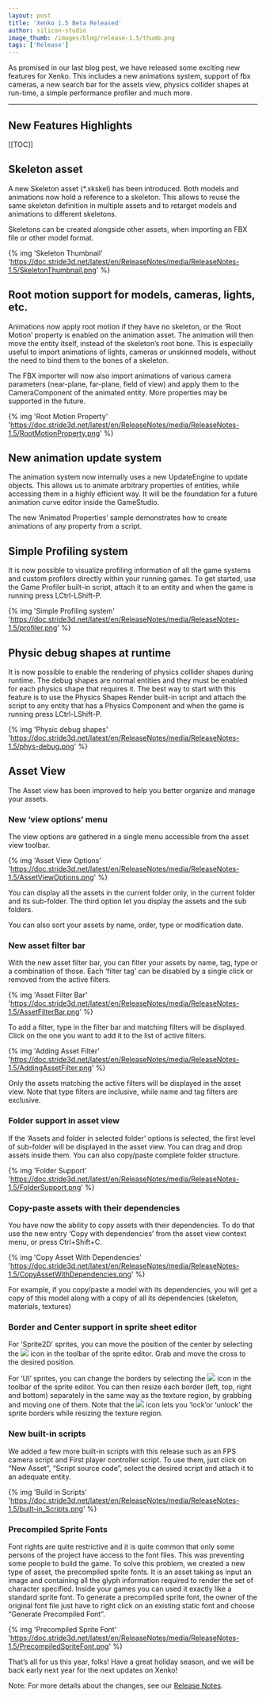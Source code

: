 ```yaml
---
layout: post
title: 'Xenko 1.5 Beta Released'
author: silicon-studio
image_thumb: /images/blog/release-1.5/thumb.png
tags: ['Release']
---
```


As promised in our last blog post, we have released some exciting new features for Xenko. This includes a new animations system, support of fbx cameras, a new search bar for the assets view, physics collider shapes at run-time, a simple performance profiler and much more.

 ---
 
## New Features Highlights

[[TOC]]

## Skeleton asset

A new Skeleton asset (*.xkskel) has been introduced. Both models and animations now hold a reference to a skeleton. This allows to reuse the same skeleton definition in multiple assets and to retarget models and animations to different skeletons.

Skeletons can be created alongside other assets, when importing an FBX file or other model format.

{% img 'Skeleton Thumbnail' 'https://doc.stride3d.net/latest/en/ReleaseNotes/media/ReleaseNotes-1.5/SkeletonThumbnail.png' %}

## Root motion support for models, cameras, lights, etc.

Animations now apply root motion if they have no skeleton, or the ‘Root Motion’ property is enabled on the animation asset. The animation will then move the entity itself, instead of the skeleton’s root bone.
This is especially useful to import animations of lights, cameras or unskinned models, without the need to bind them to the bones of a skeleton.

The FBX importer will now also import animations of various camera parameters (near-plane, far-plane, field of view) and apply them to the CameraComponent of the animated entity. More properties may be supported in the future.

{% img 'Root Motion Property' 'https://doc.stride3d.net/latest/en/ReleaseNotes/media/ReleaseNotes-1.5/RootMotionProperty.png' %}

## New animation update system

The animation system now internally uses a new UpdateEngine to update objects. This allows us to animate arbitrary properties of entities, while accessing them in a highly efficient way.
It will be the foundation for a future animation curve editor inside the GameStudio.

The new ‘Animated Properties’ sample demonstrates how to create animations of any property from a script.


## Simple Profiling system
It is now possible to visualize profiling information of all the game systems and custom profilers directly within your running games.
To get started, use the Game Profiler built-in script, attach it to an entity and when the game is running press LCtrl-LShift-P.

{% img 'Simple Profiling system' 'https://doc.stride3d.net/latest/en/ReleaseNotes/media/ReleaseNotes-1.5/profiler.png' %}

## Physic debug shapes at runtime
It is now possible to enable the rendering of physics collider shapes during runtime.
The debug shapes are normal entities and they must be enabled for each physics shape that requires it.
The best way to start with this feature is to use the Physics Shapes Render built-in script and attach the script to any entity that has a Physics Component and when the game is running press LCtrl-LShift-P.

{% img 'Physic debug shapes' 'https://doc.stride3d.net/latest/en/ReleaseNotes/media/ReleaseNotes-1.5/phys-debug.png' %}

## Asset View

The Asset view has been improved to help you better organize and manage your assets.

### New ‘view options’ menu

The view options are gathered in a single menu accessible from the asset view toolbar.

{% img 'Asset View Options' 'https://doc.stride3d.net/latest/en/ReleaseNotes/media/ReleaseNotes-1.5/AssetViewOptions.png' %}

You can display all the assets in the current folder only, in the current folder and its sub-folder. The third option let you display the assets and the sub folders.

You can also sort your assets by name, order, type or modification date. 

### New asset filter bar

With the new asset filter bar, you can filter your assets by name, tag, type or a combination of those. Each ‘filter tag’ can be disabled by a single click or removed from the active filters.

{% img 'Asset Filter Bar' 'https://doc.stride3d.net/latest/en/ReleaseNotes/media/ReleaseNotes-1.5/AssetFilterBar.png' %}


To add a filter, type in the filter bar and matching filters will be displayed. Click on the one you want to add it to the list of active filters.

{% img 'Adding Asset Filter' 'https://doc.stride3d.net/latest/en/ReleaseNotes/media/ReleaseNotes-1.5/AddingAssetFilter.png' %}

Only the assets matching the active filters will be displayed in the asset view. Note that type filters are inclusive, while name and tag filters are exclusive.

### Folder support in asset view

If the ‘Assets and folder in selected folder’ options is selected, the first level of sub-folder will be displayed in the asset view. You can drag and drop assets inside them. You can also copy/paste complete folder structure.

{% img 'Folder Support' 'https://doc.stride3d.net/latest/en/ReleaseNotes/media/ReleaseNotes-1.5/FolderSupport.png' %}

### Copy-paste assets with their dependencies


You have now the ability to copy assets with their dependencies. To do that use the new entry ‘Copy with dependencies’ from the asset view context menu, or press Ctrl+Shift+C.

{% img 'Copy Asset With Dependencies' 'https://doc.stride3d.net/latest/en/ReleaseNotes/media/ReleaseNotes-1.5/CopyAssetWithDependencies.png' %}

For example, if you copy/paste a model with its dependencies, you will get a copy of this model along with a copy of all its dependencies (skeleton, materials, textures)

### Border and Center support in sprite sheet editor

For ‘Sprite2D’ sprites, you can move the position of the center by selecting the <img src="https://doc.stride3d.net/latest/en/ReleaseNotes/media/ReleaseNotes-1.5/SpriteCenterIcon.png" style="display: inline" /> icon in the toolbar of the sprite editor. Grab and move the cross to the desired position.

For ‘UI’ sprites, you can change the borders by selecting the <img src="https://doc.stride3d.net/latest/en/ReleaseNotes/media/ReleaseNotes-1.5/SpriteBorderIcon.png" style="display: inline" /> icon in the toolbar of the sprite editor. You can then resize each border (left, top, right and bottom) separately in the same way as the texture region, by grabbing and moving one of them. Note that the <img src="https://doc.stride3d.net/latest/en/ReleaseNotes/media/ReleaseNotes-1.5/SpriteBorderLockIcon.png" style="display: inline" /> icon lets you ‘lock’or ‘unlock’ the sprite borders while resizing the texture region.

### New built-in scripts

We added a few more built-in scripts with this release such as an FPS camera script and First player controller script. To use them, just click on “New Asset”, “Script source code”, select the desired script and attach it to an adequate entity.

{% img 'Build in Scripts' 'https://doc.stride3d.net/latest/en/ReleaseNotes/media/ReleaseNotes-1.5/built-in_Scripts.png' %}

### Precompiled Sprite Fonts

Font rights are quite restrictive and it is quite common that only some persons of the project have access to the font files. This was preventing some people to build the game. 
To solve this problem, we created a new type of asset, the precompiled sprite fonts. It is an asset taking as input an image and containing all the glyph information required to render the set of character specified. Inside your games you can used it exactly like a standard sprite font.
To generate a precompiled sprite font, the owner of the original font file just have to right click on an existing static font and choose “Generate Precompiled Font”.

{% img 'Precompiled Sprite Font' 'https://doc.stride3d.net/latest/en/ReleaseNotes/media/ReleaseNotes-1.5/PrecompiledSpriteFont.png' %}

That’s all for us this year, folks! Have a great holiday season, and we will be back early next year for the next updates on Xenko!

Note: For more details about the changes, see our [Release Notes](http://doc.stride3d.net/1.5/ReleaseNotes.html).